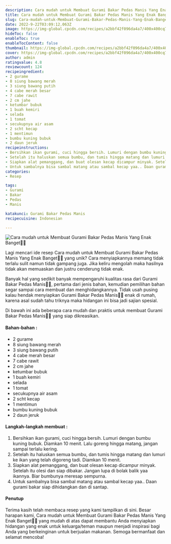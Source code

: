 ```yaml
---
description: Cara mudah untuk Membuat Gurami Bakar Pedas Manis Yang Enak Banget"
title: Cara mudah untuk Membuat Gurami Bakar Pedas Manis Yang Enak Banget
slug: Cara-mudah-untuk-Membuat-Gurami-Bakar-Pedas-Manis-Yang-Enak-Banget
date: 2022-9-22T03:09:12.063Z
image: https://img-global.cpcdn.com/recipes/a2bbf42f096da4a7/400x400cq70/photo.jpg
hideToc: false
enableToc: true
enableTocContent: false
thumbnail: https://img-global.cpcdn.com/recipes/a2bbf42f096da4a7/400x400cq70/photo.jpg
cover: https://img-global.cpcdn.com/recipes/a2bbf42f096da4a7/400x400cq70/photo.jpg
author: admin
ratingvalue: 4.8
reviewcount: 124
recipeingredient:
- 2 gurame
- 8 siung bawang merah
- 3 siung bawang putih
- 4 cabe merah besar
- 7 cabe rawit
- 2 cm jahe
- ketumbar bubuk
- 1 buah kemiri
- selada
- 1 tomat
- secukupnya air asam
- 2 scht kecap
- 1 mentimun
- bumbu kuning bubuk
- 2 daun jeruk
recipeinstructions:
- Bersihkan ikan gurami, cuci hingga bersih. Lumuri dengan bumbu kuning bubuk. Diamkan 10 menit. Lalu goreng hingga matang, jangan sampai terlalu kering.
- Setelah itu haluskan semua bumbu, dan tumis hingga matang dan lumuri ke ikan yang telah digoreng tadi. Diamkan 10 menit.
- Siapkan alat pemanggang, dan buat olesan kecap dicampur minyak. Setelah itu olesi dan siap dibakar. Jangan lupa di bolak balik yaa ikannya. Biar bumbunya meresap sempurna.
- Untuk sambalnya bisa sambal matang atau sambal kecap yaa.. Daan gurami bakar siap dihidangkan dan di santap.
categories:
- Resep

tags:
- Gurami
- Bakar
- Pedas
- Manis

katakunci: Gurami Bakar Pedas Manis
recipecuisine: Indonesian

---
```


![Cara mudah untuk Membuat Gurami Bakar Pedas Manis Yang Enak Banget👩‍🍳](https://img-global.cpcdn.com/recipes/a2bbf42f096da4a7/400x400cq70/photo.jpg)

Lagi mencari ide resep Cara mudah untuk Membuat Gurami Bakar Pedas Manis Yang Enak Banget👩‍🍳 yang unik? Cara menyiapkannya memang tidak terlalu sulit namun tidak gampang juga. Jika keliru mengolah maka hasilnya tidak akan memuaskan dan justru cenderung tidak enak.

Banyak hal yang sedikit banyak mempengaruhi kualitas rasa dari Gurami Bakar Pedas Manis👩‍🍳, pertama dari jenis bahan, kemudian pemilihan bahan segar sampai cara membuat dan menghidangkannya. Tidak usah pusing kalau hendak menyiapkan Gurami Bakar Pedas Manis👩‍🍳 enak di rumah, karena asal sudah tahu triknya maka hidangan ini bisa jadi sajian spesial.

Di bawah ini ada beberapa cara mudah dan praktis untuk membuat Gurami Bakar Pedas Manis👩‍🍳 yang siap dikreasikan.

<!--inarticleads1-->

#### Bahan-bahan :

- 2 gurame
- 8 siung bawang merah
- 3 siung bawang putih
- 4 cabe merah besar
- 7 cabe rawit
- 2 cm jahe
- ketumbar bubuk
- 1 buah kemiri
- selada
- 1 tomat
- secukupnya air asam
- 2 scht kecap
- 1 mentimun
- bumbu kuning bubuk
- 2 daun jeruk

<!--inarticleads2-->

#### Langkah-langkah membuat :

1. Bersihkan ikan gurami, cuci hingga bersih. Lumuri dengan bumbu kuning bubuk. Diamkan 10 menit. Lalu goreng hingga matang, jangan sampai terlalu kering.
1. Setelah itu haluskan semua bumbu, dan tumis hingga matang dan lumuri ke ikan yang telah digoreng tadi. Diamkan 10 menit.
1. Siapkan alat pemanggang, dan buat olesan kecap dicampur minyak. Setelah itu olesi dan siap dibakar. Jangan lupa di bolak balik yaa ikannya. Biar bumbunya meresap sempurna.
1. Untuk sambalnya bisa sambal matang atau sambal kecap yaa.. Daan gurami bakar siap dihidangkan dan di santap.

#### Penutup

Terima kasih telah membaca resep yang kami tampilkan di sini. Besar harapan kami, Cara mudah untuk Membuat Gurami Bakar Pedas Manis Yang Enak Banget👩‍🍳 yang mudah di atas dapat membantu Anda menyiapkan hidangan yang enak untuk keluarga/teman maupun menjadi inspirasi bagi Anda yang berkeinginan untuk berjualan makanan. Semoga bermanfaat dan selamat mencoba!